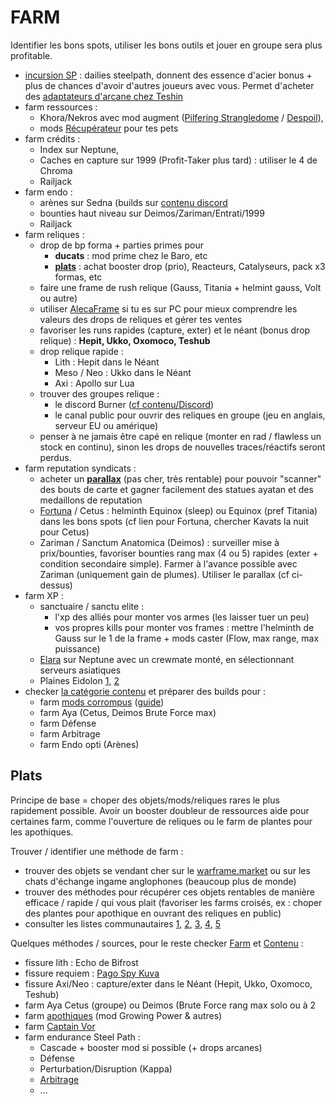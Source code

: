 
# FARM
Identifier les bons spots, utiliser les bons outils et jouer en groupe sera plus profitable.

- [incursion SP](https://wiki.warframe.com/w/The_Steel_Path#Incursions) : dailies steelpath, donnent des essence d'acier bonus + plus de chances d'avoir d'autres joueurs avec vous. Permet d'acheter des [adaptateurs d'arcane chez Teshin](https://wiki.warframe.com/w/The_Steel_Path#Teshin's_Steel_Path_Honors_shop_-_Evergreen_Items)
- farm ressources :
  - Khora/Nekros avec mod augment ([Pilfering Strangledome](https://wiki.warframe.com/w/Pilfering_Strangledome) / [Despoil](https://wiki.warframe.com/w/Despoil)),
  - mods [Récupérateur](https://wiki.warframe.com/w/Category:Retriever_Mods) pour tes pets
- farm crédits :
  - Index sur Neptune,
  - Caches en capture sur 1999 (Profit-Taker plus tard) : utiliser le 4 de Chroma
  - Railjack
- farm endo :
  - arènes sur Sedna (builds sur [contenu discord](#contenu)
  - bounties haut niveau sur Deimos/Zariman/Entrati/1999
  - Railjack
- farm reliques :
   - drop de bp forma + parties primes pour
      - **ducats** : mod prime chez le Baro, etc
      - [**plats**](#plats) : achat booster drop (prio), Reacteurs, Catalyseurs, pack x3 formas, etc
   - faire une frame de rush relique (Gauss, Titania + helmint gauss, Volt ou autre)
   - utiliser [AlecaFrame](https://alecaframe.com/) si tu es sur PC pour mieux comprendre les valeurs des drops de reliques et gérer tes ventes
   - favoriser les runs rapides (capture, exter) et le néant (bonus drop relique) : **Hepit, Ukko, Oxomoco, Teshub**
   - drop relique rapide :
      - Lith : Hepit dans le Néant
      - Meso / Neo : Ukko dans le Néant
      - Axi : Apollo sur Lua
   - trouver des groupes relique :
      -  le discord Burner ([cf contenu/Discord](#discord))
      -  le canal public pour ouvrir des reliques en groupe (jeu en anglais, serveur EU ou amérique)
   - penser à ne jamais être capé en relique (monter en rad / flawless un stock en continu), sinon les drops de nouvelles traces/réactifs seront perdus.
- farm reputation syndicats :
   -  acheter un [**parallax**](https://warframe.market/items/parallax_set) (pas cher, très rentable) pour pouvoir "scanner" des bouts de carte et gagner facilement des statues ayatan et des medaillons de reputation
   -  [Fortuna](https://www.youtube.com/watch?v=_xkKO-4VqCI) / Cetus : helminth Equinox (sleep) ou Equinox (pref Titania) dans les bons spots (cf lien pour Fortuna, chercher Kavats la nuit pour Cetus)
   -  Zariman / Sanctum Anatomica (Deimos) : surveiller mise à prix/bounties, favoriser bounties rang max (4 ou 5) rapides (exter + condition secondaire simple). Farmer à l'avance possible avec Zariman (uniquement gain de plumes). Utiliser le parallax (cf ci-dessus)
- farm XP :
   - sanctuaire / sanctu elite :
      - l'xp des alliés pour monter vos armes (les laisser tuer un peu)
      - vos propres kills pour monter vos frames : mettre l'helminth de Gauss sur le 1 de la frame + mods caster (Flow, max range, max puissance)
    - [Elara](https://www.youtube.com/watch?v=aw33zyUmADU) sur Neptune avec un crewmate monté, en sélectionnant serveurs asiatiques
    - Plaines Eidolon [1](https://www.youtube.com/watch?v=Z6pQMaYj-EE&t=964s&pp=ygURZWxhcmEgeHAgd2FyZnJhbWU%3D), [2](https://www.youtube.com/watch?v=Rcd0RE3IG6A)
- checker [la catégorie contenu](#contenu) et préparer des builds pour :
   - farm [mods corrompus](https://wiki.warframe.com/w/Corrupted_Mods) ([guide](https://www.youtube.com/watch?v=GHs8br3zikk&t=138s&pp=ygUXY29ycnVwdGVkIHdhcmZyYW1lIGZhcm0%3D))
   - farm Aya (Cetus, Deimos Brute Force max)
   - farm Défense
   - farm Arbitrage
   - farm Endo opti (Arènes)

## Plats

Principe de base = choper des objets/mods/reliques rares le plus rapidement possible. 
Avoir un booster doubleur de ressources aide pour certaines farm, comme l'ouverture de reliques ou le farm de plantes pour les apothiques.

Trouver / identifier une méthode de farm :
- trouver des objets se vendant cher sur le [warframe.market](https://www.youtube.com/watch?v=-voGeqWi_BU&pp=ygUPd2FyZnJhbWUgbWFya2V0) ou sur les chats d'échange ingame anglophones (beaucoup plus de monde)
- trouver des méthodes pour récupérer ces objets rentables de manière efficace / rapide / qui vous plait (favoriser les farms croisés, ex : choper des plantes pour apothique en ouvrant des reliques en public)
- consulter les listes communautaires [1](https://www.youtube.com/results?search_query=warframe%20plat), [2](https://www.youtube.com/watch?v=6flivfmd-JU), [3](https://www.youtube.com/watch?v=Pikxp0npJSM), [4](https://www.youtube.com/watch?v=Tgw8swKlC3s), [5](https://www.youtube.com/watch?v=5ryAfjOxp7E)

Quelques méthodes / sources, pour le reste checker [Farm](#farm) et [Contenu](#contenu) :
  - fissure lith : Echo de Bifrost
  - fissure requiem : [Pago Spy Kuva](https://www.youtube.com/watch?app=desktop&v=eKv-KUJmtG8)
  - fissure Axi/Neo : capture/exter dans le Néant (Hepit, Ukko, Oxomoco, Teshub)
  - farm Aya Cetus (groupe) ou Deimos (Brute Force rang max solo ou à 2
  - farm [apothiques](https://www.youtube.com/results?search_query=apothic%20warframe) (mod Growing Power & autres)
  - farm [Captain Vor](https://www.youtube.com/watch?v=6DH_xGhMAfg)
  - farm endurance Steel Path :
     -  Cascade + booster mod si possible (+ drops arcanes)
     -  Défense
     -  Perturbation/Disruption (Kappa)
     -  [Arbitrage](https://www.youtube.com/watch?v=xegoFob-KhI&pp=ygUNd2FyZnJhbWUgcGxhdNIHCQnHCQGHKiGM7w%3D%3D)
     -  ...


